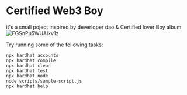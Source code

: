 # Certified Web3 Boy

it's a small poject inspired by deverloper dao & Certified lover Boy album
![FGSnPu5WUAIkv1z](https://user-images.githubusercontent.com/65205272/147593032-60bb78f9-bc18-44f0-be2c-e069bc5e39a7.jpg)


Try running some of the following tasks:

```shell
npx hardhat accounts
npx hardhat compile
npx hardhat clean
npx hardhat test
npx hardhat node
node scripts/sample-script.js
npx hardhat help
```
